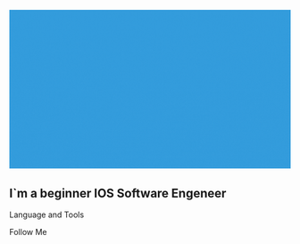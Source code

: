 [![Header](https://github.com/mustafos/mustafos/blob/master/assets/header.gif)](urlMySite)

## I`m a beginner IOS Software Engeneer

Language and Tools

Follow Me 
